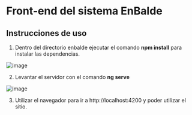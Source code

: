 # Front-end del sistema EnBalde

## Instrucciones de uso
1. Dentro del directorio enbalde ejecutar el comando **npm install** para instalar las dependencias.

![image](https://user-images.githubusercontent.com/15602473/234670647-6551ff0a-c008-46ad-b014-0d8ef73f9ed8.png)

2. Levantar el servidor con el comando **ng serve**

![image](https://user-images.githubusercontent.com/15602473/234670955-b363065f-70f9-479a-a27f-fd4f019bc377.png)

3. Utilizar el navegador para ir a http://localhost:4200 y poder utilizar el sitio.
